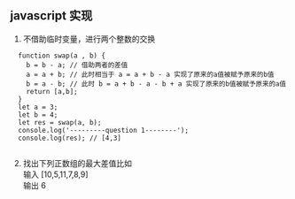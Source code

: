 javascript 实现
---

1. 不借助临时变量，进行两个整数的交换

```
  function swap(a , b) {  
    b = b - a; // 借助两者的差值
    a = a + b; // 此时相当于 a = a + b - a 实现了原来的a值被赋予原来的b值
    b = a - b; // 此时 b = a + b - a - b + a 实现了原来的b值被赋予原来的a值
    return [a,b];
  }
  let a = 3;
  let b = 4;
  let res = swap(a, b);
  console.log('---------question 1--------');  
  console.log(res); // [4,3]
  
```

2. 找出下列正数组的最大差值比如 <br>
输入 [10,5,11,7,8,9] <br>
输出 6

```
```
